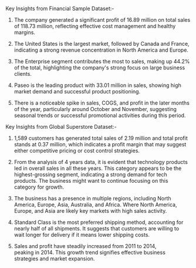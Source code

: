 Key Insights from Financial Sample Dataset:-
1. The company generated a significant profit of 16.89 million on total sales of 118.73 million, reflecting effective cost management and healthy margins.

2. The United States is the largest market, followed by Canada and France, indicating a strong revenue concentration in North America and Europe.

3. The Enterprise segment contributes the most to sales, making up 44.2% of the total, highlighting the company's strong focus on large business clients.

4. Paseo is the leading product with 33.01 million in sales, showing high market demand and successful product positioning.

5. There is a noticeable spike in sales, COGS, and profit in the later months of the year, particularly around October and November, suggesting seasonal trends or successful promotional activities during this period.

Key Insights from Global Superstore Dataset:-
1. 1,589 customers has generated total sales of 2.19 million and total profit stands at 0.37 million, which indicates a profit margin that may suggest either competitive pricing or cost control strategies.

2. From the analysis of 4 years data, it is evident that technology products led in overall sales in all these years. This category appears to be the highest-grossing segment, indicating a strong demand for tech products. The business might want to continue focusing on this category for growth.

3. The business has a presence in multiple regions, including North America, Europe, Asia, Australia, and Africa. Where North America, Europe, and Asia are likely key markets with high sales activity.

4. Standard Class is the most preferred shipping method, accounting for nearly half of all shipments. It suggests that customers are willing to wait longer for delivery if it means lower shipping costs.
   
5. Sales and profit have steadily increased from 2011 to 2014, peaking in 2014. This growth trend signifies effective business strategies and market expansion.
